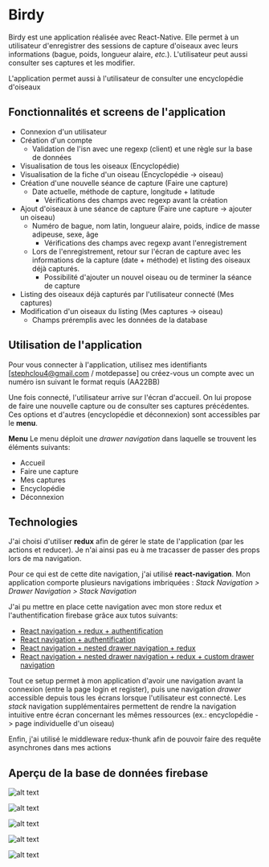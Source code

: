 # Birdy

Birdy est une application réalisée avec React-Native. Elle permet à un utilisateur d'enregistrer des sessions de capture d'oiseaux avec leurs informations (bague, poids, longueur alaire, _etc._). L'utilisateur peut aussi consulter ses captures et les modifier.

L'application permet aussi à l'utilisateur de consulter une encyclopédie d'oiseaux

## Fonctionnalités et screens de l'application

* Connexion d'un utilisateur
* Création d'un compte
    * Validation de l'isn avec une regexp (client) et une règle sur la base de données
* Visualisation de tous les oiseaux (Encyclopédie)
* Visualisation de la fiche d'un oiseau (Encyclopédie -> oiseau)
* Création d'une nouvelle séance de capture (Faire une capture)
    * Date actuelle, méthode de capture, longitude + latitude
        * Vérifications des champs avec regexp avant la création
* Ajout d'oiseaux à une séance de capture (Faire une capture -> ajouter un oiseau)
    * Numéro de bague, nom latin, longueur alaire, poids, indice de masse adipeuse, sexe, âge
        * Vérifications des champs avec regexp avant l'enregistrement
    * Lors de l'enregistrement, retour sur l'écran de capture avec les informations de la capture (date + méthode) et listing des oiseaux déjà capturés.
        * Possibilité d'ajouter un nouvel oiseau ou de terminer la séance de capture
* Listing des oiseaux déjà capturés par l'utilisateur connecté (Mes captures)
* Modification d'un oiseaux du listing (Mes captures -> oiseau)
    * Champs préremplis avec les données de la database


## Utilisation de l'application
Pour vous connecter à l'application, utilisez mes identifiants [stephclou4@gmail.com / motdepasse] ou créez-vous un compte avec un numéro isn suivant le format requis (AA22BB)

Une fois connecté, l'utilisateur arrive sur l'écran d'accueil. On lui propose de faire une nouvelle capture ou de consulter ses captures précédentes. Ces options et d'autres (encyclopédie et déconnexion) sont accessibles par le **menu**.

**Menu**
Le menu déploit une *drawer navigation* dans laquelle se trouvent les éléments suivants:
* Accueil
* Faire une capture
* Mes captures
* Encyclopédie
* Déconnexion


## Technologies
J'ai choisi d'utiliser **redux** afin de gérer le state de l'application (par les actions et reducer). Je n'ai ainsi pas eu à me tracasser de passer des props lors de ma navigation. 

Pour ce qui est de cette dite navigation, j'ai utilisé **react-navigation**. Mon application comporte plusieurs navigations imbriquées :  *Stack Navigation > Drawer Navigation > Stack Navigation*

J'ai pu mettre en place cette navigation avec mon store redux et l'authentification firebase grâce aux tutos suivants:
* [React navigation + redux + authentification](https://hackernoon.com/a-comprehensive-guide-for-integrating-react-navigation-with-redux-including-authentication-flow-cb7b90611adf)
* [React navigation + authentification](https://medium.com/the-react-native-log/building-an-authentication-flow-with-react-navigation-fb5de2203b5c)
* [React navigation + nested drawer navigation + redux](https://shift.infinite.red/react-navigation-drawer-tutorial-a802fc3ee6dc)
* [React navigation + nested drawer navigation + redux + custom drawer navigation](https://shift.infinite.red/react-navigation-drawer-tutorial-part-2-9c382217ac6b)

Tout ce setup permet à mon application d'avoir une navigation avant la connexion (entre la page login et register), puis une navigation *drawer* accessible depuis tous les écrans lorsque l'utilisateur est connecté. Les *stack* navigation supplémentaires permettent de rendre la navigation intuitive entre écran concernant les mêmes ressources (ex.: encyclopédie -> page individuelle d'un oiseau)

Enfin, j'ai utilisé le middleware redux-thunk afin de pouvoir faire des requête asynchrones dans mes actions

## Aperçu de la base de données firebase
![alt text](https://github.com/stephecloutier/birdy/apercu_firebase/root.png)

![alt text](https://github.com/stephecloutier/birdy/apercu_firebase/birds.png)

![alt text](https://github.com/stephecloutier/birdy/apercu_firebase/capture_sessions.png)

![alt text](https://github.com/stephecloutier/birdy/apercu_firebase/single_captures.png)

![alt text](https://github.com/stephecloutier/birdy/apercu_firebase/users.png)